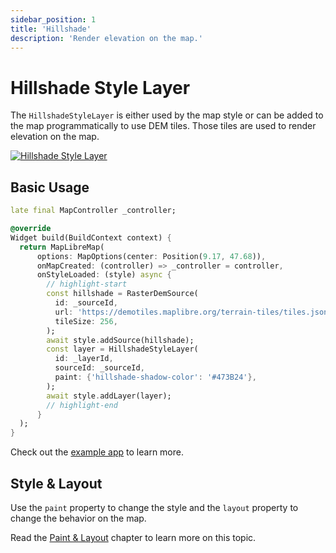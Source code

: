 ```yaml
---
sidebar_position: 1
title: 'Hillshade'
description: 'Render elevation on the map.'
---
```


# Hillshade Style Layer

The `HillshadeStyleLayer` is either used by the map style or can be added to the map
programmatically to use DEM tiles. Those tiles are used to render elevation on 
the map.

[![Hillshade Style Layer](/img/layers/hillshade_layer.jpg)](/demo/#/style-layers/hillshade)

## Basic Usage

```dart
late final MapController _controller;

@override
Widget build(BuildContext context) {
  return MapLibreMap(
      options: MapOptions(center: Position(9.17, 47.68)),
      onMapCreated: (controller) => _controller = controller,
      onStyleLoaded: (style) async {
        // highlight-start
        const hillshade = RasterDemSource(
          id: _sourceId,
          url: 'https://demotiles.maplibre.org/terrain-tiles/tiles.json',
          tileSize: 256,
        );
        await style.addSource(hillshade);
        const layer = HillshadeStyleLayer(
          id: _layerId,
          sourceId: _sourceId,
          paint: {'hillshade-shadow-color': '#473B24'},
        );
        await style.addLayer(layer);
        // highlight-end
      }
  );
}
```

Check out
the [example app](https://github.com/josxha/flutter-maplibre/blob/main/example/lib/layers_hillshade_page.dart)
to learn more.

## Style & Layout

Use the `paint` property to change the style and the `layout`
property to change the behavior on the map.

Read the [Paint & Layout](./paint-and-layout) chapter to learn more on this
topic. 